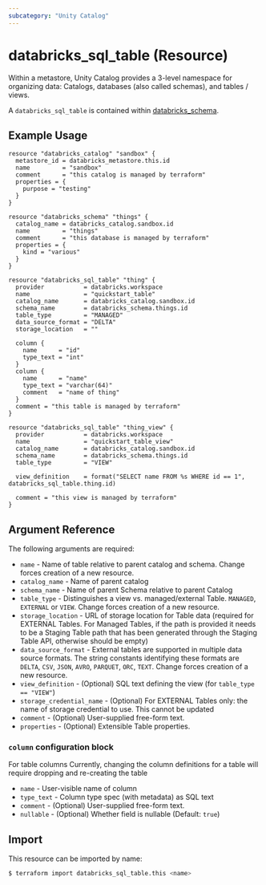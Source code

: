 ```yaml
---
subcategory: "Unity Catalog"
---
```

# databricks_sql_table (Resource)

Within a metastore, Unity Catalog provides a 3-level namespace for organizing data: Catalogs, databases (also called schemas), and tables / views.

A `databricks_sql_table` is contained within [databricks_schema](schema.md).

## Example Usage

```hcl
resource "databricks_catalog" "sandbox" {
  metastore_id = databricks_metastore.this.id
  name         = "sandbox"
  comment      = "this catalog is managed by terraform"
  properties = {
    purpose = "testing"
  }
}

resource "databricks_schema" "things" {
  catalog_name = databricks_catalog.sandbox.id
  name         = "things"
  comment      = "this database is managed by terraform"
  properties = {
    kind = "various"
  }
}

resource "databricks_sql_table" "thing" {
  provider           = databricks.workspace
  name               = "quickstart_table"
  catalog_name       = databricks_catalog.sandbox.id
  schema_name        = databricks_schema.things.id
  table_type         = "MANAGED"
  data_source_format = "DELTA"
  storage_location   = ""

  column {
    name      = "id"
    type_text = "int"
  }
  column {
    name      = "name"
    type_text = "varchar(64)"
    comment   = "name of thing"
  }
  comment = "this table is managed by terraform"
}

resource "databricks_sql_table" "thing_view" {
  provider           = databricks.workspace
  name               = "quickstart_table_view"
  catalog_name       = databricks_catalog.sandbox.id
  schema_name        = databricks_schema.things.id
  table_type         = "VIEW"

  view_definition    = format("SELECT name FROM %s WHERE id == 1", databricks_sql_table.thing.id)

  comment = "this view is managed by terraform"
}
```

## Argument Reference

The following arguments are required:

* `name` - Name of table relative to parent catalog and schema. Change forces creation of a new resource.
* `catalog_name` - Name of parent catalog
* `schema_name` - Name of parent Schema relative to parent Catalog
* `table_type` - Distinguishes a view vs. managed/external Table. `MANAGED`, `EXTERNAL` or `VIEW`. Change forces creation of a new resource.
* `storage_location` - URL of storage location for Table data (required for EXTERNAL Tables. For Managed Tables, if the path is provided it needs to be a Staging Table path that has been generated through the Staging Table API, otherwise should be empty)
* `data_source_format` - External tables are supported in multiple data source formats. The string constants identifying these formats are `DELTA`, `CSV`, `JSON`, `AVRO`, `PARQUET`, `ORC`, `TEXT`. Change forces creation of a new resource.
* `view_definition` - (Optional) SQL text defining the view (for `table_type == "VIEW"`)
* `storage_credential_name` - (Optional) For EXTERNAL Tables only: the name of storage credential to use. This cannot be updated
* `comment` - (Optional) User-supplied free-form text.
* `properties` - (Optional) Extensible Table properties.

### `column` configuration block
For table columns
Currently, changing the column definitions for a table will require dropping and re-creating the table

* `name` - User-visible name of column
* `type_text` - Column type spec (with metadata) as SQL text
* `comment` - (Optional) User-supplied free-form text.
* `nullable` - (Optional) Whether field is nullable (Default: `true`)

## Import

This resource can be imported by name:

```bash
$ terraform import databricks_sql_table.this <name>
```